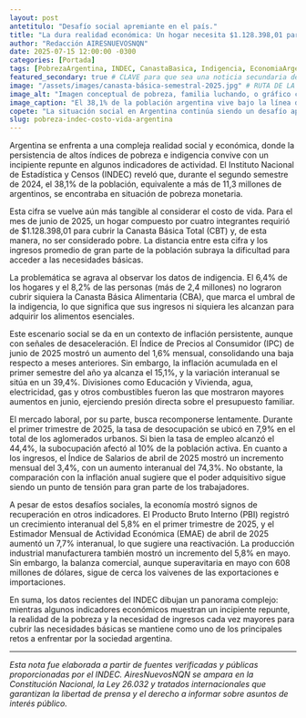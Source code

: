 ```yaml
---
layout: post
antetitulo: "Desafío social apremiante en el país."
title: "La dura realidad económica: Un hogar necesita $1.128.398,01 para no ser pobre, mientras 4 de Cada 10 Argentinos lo son."
author: "Redacción AIRESNUEVOSNQN"
date: 2025-07-15 12:00:00 -0300
categories: [Portada]
tags: [PobrezaArgentina, INDEC, CanastaBasica, Indigencia, EconomiaArgentina, Inflacion, MercadoLaboral, CostoDeVida, DesafiosSociales, Argentina]
featured_secondary: true # CLAVE para que sea una noticia secundaria de portada con imagen
image: "/assets/images/canasta-básica-semestral-2025.jpg" # RUTA DE LA IMAGEN (ASEGÚRATE QUE SEA 400px x 300px)
image_alt: "Imagen conceptual de pobreza, familia luchando, o gráfico con datos de pobreza."
image_caption: "El 38,1% de la población argentina vive bajo la línea de pobreza, según el INDEC."
copete: "La situación social en Argentina continúa siendo un desafío apremiante. Según los últimos datos del Instituto Nacional de Estadística y Censos (INDEC), correspondientes al segundo semestre de 2024, un alarmante 38,1% de la población argentina se encuentra bajo la línea de pobreza, lo que representa a más de 11,3 millones de personas. Esta cifra se vuelve aún más tangible al considerar que, en junio de 2025, un hogar de cuatro integrantes necesitó $1.128.398,01 solo para no ser considerado pobre, evidenciando la creciente brecha entre los ingresos y el costo de vida básico."
slug: pobreza-indec-costo-vida-argentina
---
```


Argentina se enfrenta a una compleja realidad social y económica, donde la persistencia de altos índices de pobreza e indigencia convive con un incipiente repunte en algunos indicadores de actividad. El Instituto Nacional de Estadística y Censos (INDEC) reveló que, durante el segundo semestre de 2024, el 38,1% de la población, equivalente a más de 11,3 millones de argentinos, se encontraba en situación de pobreza monetaria.

Esta cifra se vuelve aún más tangible al considerar el costo de vida. Para el mes de junio de 2025, un hogar compuesto por cuatro integrantes requirió de $1.128.398,01 para cubrir la Canasta Básica Total (CBT) y, de esta manera, no ser considerado pobre. La distancia entre esta cifra y los ingresos promedio de gran parte de la población subraya la dificultad para acceder a las necesidades básicas.

La problemática se agrava al observar los datos de indigencia. El 6,4% de los hogares y el 8,2% de las personas (más de 2,4 millones) no lograron cubrir siquiera la Canasta Básica Alimentaria (CBA), que marca el umbral de la indigencia, lo que significa que sus ingresos ni siquiera les alcanzan para adquirir los alimentos esenciales.

Este escenario social se da en un contexto de inflación persistente, aunque con señales de desaceleración. El Índice de Precios al Consumidor (IPC) de junio de 2025 mostró un aumento del 1,6% mensual, consolidando una baja respecto a meses anteriores. Sin embargo, la inflación acumulada en el primer semestre del año ya alcanza el 15,1%, y la variación interanual se sitúa en un 39,4%. Divisiones como Educación y Vivienda, agua, electricidad, gas y otros combustibles fueron las que mostraron mayores aumentos en junio, ejerciendo presión directa sobre el presupuesto familiar.

El mercado laboral, por su parte, busca recomponerse lentamente. Durante el primer trimestre de 2025, la tasa de desocupación se ubicó en 7,9% en el total de los aglomerados urbanos. Si bien la tasa de empleo alcanzó el 44,4%, la subocupación afectó al 10% de la población activa. En cuanto a los ingresos, el Índice de Salarios de abril de 2025 mostró un incremento mensual del 3,4%, con un aumento interanual del 74,3%. No obstante, la comparación con la inflación anual sugiere que el poder adquisitivo sigue siendo un punto de tensión para gran parte de los trabajadores.

A pesar de estos desafíos sociales, la economía mostró signos de recuperación en otros indicadores. El Producto Bruto Interno (PBI) registró un crecimiento interanual del 5,8% en el primer trimestre de 2025, y el Estimador Mensual de Actividad Económica (EMAE) de abril de 2025 aumentó un 7,7% interanual, lo que sugiere una reactivación. La producción industrial manufacturera también mostró un incremento del 5,8% en mayo. Sin embargo, la balanza comercial, aunque superavitaria en mayo con 608 millones de dólares, sigue de cerca los vaivenes de las exportaciones e importaciones.

En suma, los datos recientes del INDEC dibujan un panorama complejo: mientras algunos indicadores económicos muestran un incipiente repunte, la realidad de la pobreza y la necesidad de ingresos cada vez mayores para cubrir las necesidades básicas se mantiene como uno de los principales retos a enfrentar por la sociedad argentina.

---
*Esta nota fue elaborada a partir de fuentes verificadas y públicas proporcionadas por el INDEC. AiresNuevosNQN se ampara en la Constitución Nacional, la Ley 26.032 y tratados internacionales que garantizan la libertad de prensa y el derecho a informar sobre asuntos de interés público.*